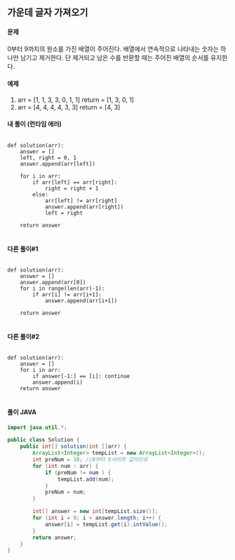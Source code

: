 ## 가운데 글자 가져오기

#### 문제
0부터 9까지의 원소를 가진 배열이 주어진다. 배열에서 연속적으로 나타내는 숫자는 하나만 남기고 제거한다. 단 제거되고 남은 수를 반환할 때는 주어진 배열의 순서를 유지한다.

#### 예제
1) arr = [1, 1, 3, 3, 0, 1, 1] return = [1, 3, 0, 1]
2) arr = [4, 4, 4, 4, 3, 3] return = [4, 3]

#### 내 풀이 (런타임 에러)
<pre>
<code>
def solution(arr):
    answer = []
    left, right = 0, 1
    answer.append(arr[left])

    for i in arr:
        if arr[left] == arr[right]:
            right = right + 1
        else:
            arr[left] != arr[right] 
            answer.append(arr[right])
            left = right

    return answer
</code>
</pre>

#### 다른 풀이#1
<pre>
<code>
def solution(arr):
    answer = []
    answer.append(arr[0])
    for i in range(len(arr)-1):
        if arr[i] != arr[i+1]:
            answer.append(arr[i+1])

    return answer
</code>
</pre>

#### 다른 풀이#2
<pre>
<code>
def solution(arr):
    answer = []
    for i in arr:
        if answer[-1:] == [i]: continue
        answer.append(i)
    return answer
</code>
</pre>

#### 풀이 JAVA
``` java
import java.util.*;

public class Solution {
    public int[] solution(int []arr) {
        ArrayList<Integer> tempList = new ArrayList<Integer>();
        int preNum = 10; //0부터 9사이의 값이므로
        for (int num : arr) {
            if (preNum != num ) {
                tempList.add(num);
            }
            preNum = num;
        }

        int[] answer = new int[tempList.size()];
        for (int i = 0; i < answer.length; i++) {
            answer[i] = tempList.get(i).intValue();
        }
        return answer;
    }
}
```
